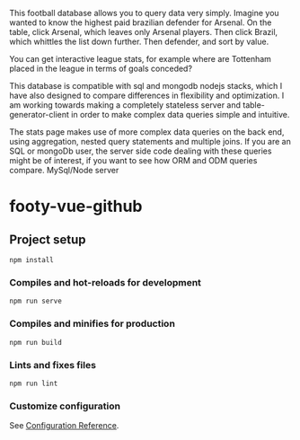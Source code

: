 This football database allows you to query data very simply. Imagine you wanted to know the highest paid brazilian defender for Arsenal. On the table, click Arsenal, which leaves only Arsenal players. Then click Brazil, which whittles the list down further. Then defender, and sort by value.

You can get interactive league stats, for example where are Tottenham placed in the league in terms of goals conceded?

This database is compatible with sql and mongodb nodejs stacks, which I have also designed to compare differences in flexibility and optimization. I am working towards making a completely stateless server and table-generator-client in order to make complex data queries simple and intuitive.

The stats page makes use of more complex data queries on the back end, using aggregation, nested query statements and multiple joins. If you are an SQL or mongoDb user, the server side code dealing with these queries might be of interest, if you want to see how ORM and ODM queries compare. MySql/Node server
# footy-vue-github

## Project setup
```
npm install
```

### Compiles and hot-reloads for development
```
npm run serve
```

### Compiles and minifies for production
```
npm run build
```

### Lints and fixes files
```
npm run lint
```

### Customize configuration
See [Configuration Reference](https://cli.vuejs.org/config/).
